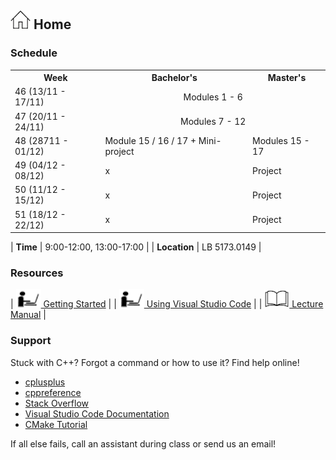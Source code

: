 ## [![Home](img/home.jpg)](https://rugtres.github.io/programming4biologists/) Home

### Schedule

<table>
  <tr>
    <th>Week</th>
    <th>Bachelor's</th>
    <th>Master's</th>
  </tr>
  <tr>
    <td>46 (13/11 - 17/11)</td>
    <td colspan="2" style="text-align:center">Modules 1 - 6</td>
  </tr>
  <tr>
    <td>47 (20/11 - 24/11)</td>
    <td colspan="2" style="text-align:center">Modules 7 - 12</td>
  </tr>
  <tr>
    <td>48 (28711 - 01/12)</td>
    <td>Module 15 / 16 / 17 + Mini-project</td>
    <td>Modules 15 - 17</td>
  </tr>
  <tr>
    <td>49 (04/12 - 08/12)</td>
    <td>x</td>
    <td>Project</td>
  </tr>
  <tr>
    <td>50 (11/12 - 15/12)</td>
    <td>x</td>
    <td>Project</td>
  </tr>
  <tr>
    <td>51 (18/12 - 22/12)</td>
    <td>x</td>
    <td>Project</td>
  </tr>
</table>

| **Time** | 9:00-12:00, 13:00-17:00 |
| **Location** |  LB 5173.0149 | 

### Resources

| [![laptop](img/laptop.png) Getting Started](https://rugtres.github.io/programming4biologists/getting-started) | 
| [![laptop](img/laptop.png) Using Visual Studio Code](https://rugtres.github.io/programming4biologists/using-vs-code) | 
| [![book](img/book.png) Lecture Manual](https://raw.githubusercontent.com/rugtres/programming4biologists/gh-pages/Manual/Syllabus_2022_21_11.pdf) |


### Support

Stuck with C++? Forgot a command or how to use it? Find help online!

- [cplusplus](https://www.cplusplus.com/)
- [cppreference](https://en.cppreference.com/w/)
- [Stack Overflow](https://stackoverflow.com/questions/tagged/c%2B%2B)
- [Visual Studio Code Documentation](https://code.visualstudio.com/docs)
- [CMake Tutorial](https://cmake.org/cmake/help/v3.22/guide/tutorial/index.html)

If all else fails, call an assistant during class or send us an email!
